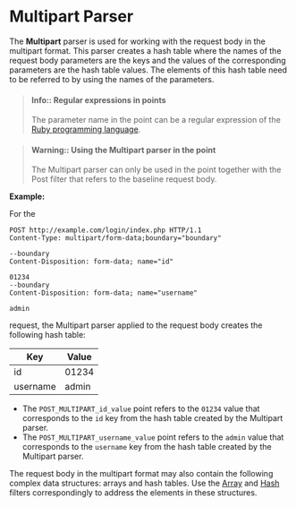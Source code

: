 [link-ruby]:                        http://ruby-doc.org/core-2.6.1/doc/regexp_rdoc.html
[link-multipart-array]:             array.md#the-example-of-using-the-multipart-parser-and-the-array-filter
[link-multipart-hash]:              hash.md#the-example-of-using-the-multipart-filter-and-the-hash-filter

# Multipart Parser

The **Multipart** parser is used for working with the request body in the multipart format. This parser creates a hash table where the names of the request body parameters are the keys and the values of the corresponding parameters are the hash table values. The elements of this hash table need to be referred to by using the names of the parameters.


> #### Info:: Regular expressions in points
> The parameter name in the point can be a regular expression of the [Ruby programming language][link-ruby].  

<!-- -->

> #### Warning:: Using the Multipart parser in the point
> The Multipart parser can only be used in the point together with the Post filter that refers to the baseline request body.


**Example:** 

For the

```
POST http://example.com/login/index.php HTTP/1.1
Content-Type: multipart/form-data;boundary="boundary" 

--boundary 
Content-Disposition: form-data; name="id" 

01234 
--boundary 
Content-Disposition: form-data; name="username"

admin 
```

request, the Multipart parser applied to the request body creates the following hash table:

| Key       | Value    |
|-----------|----------|
| id        | 01234    |
| username  | admin    |

*   The `POST_MULTIPART_id_value` point refers to the `01234` value that corresponds to the `id` key from the hash table created by the Multipart parser.
*   The `POST_MULTIPART_username_value` point refers to the `admin` value that corresponds to the `username` key from the hash table created by the Multipart parser.

The request body in the multipart format may also contain the following complex data structures: arrays and hash tables. Use the [Array][link-multipart-array] and [Hash][link-multipart-hash] filters correspondingly to address the elements in these structures.

